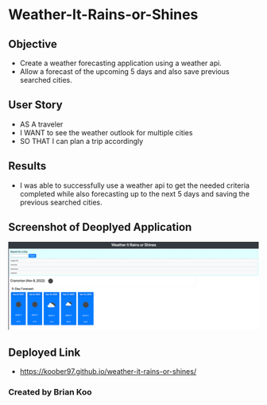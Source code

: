 # Weather-It-Rains-or-Shines

## Objective

- Create a weather forecasting application using a weather api.
- Allow a forecast of the upcoming 5 days and also save previous searched cities.

## User Story

- AS A traveler
- I WANT to see the weather outlook for multiple cities
- SO THAT I can plan a trip accordingly

## Results

- I was able to successfully use a weather api to get the needed criteria completed while also forecasting up to the next 5 days and saving the previous searched cities.

## Screenshot of Deoplyed Application

![Sample of Deployed Application](assets/screenshot/weather-it-rains-or-shines.png)

## Deployed Link

- https://koober97.github.io/weather-it-rains-or-shines/

### Created by Brian Koo
